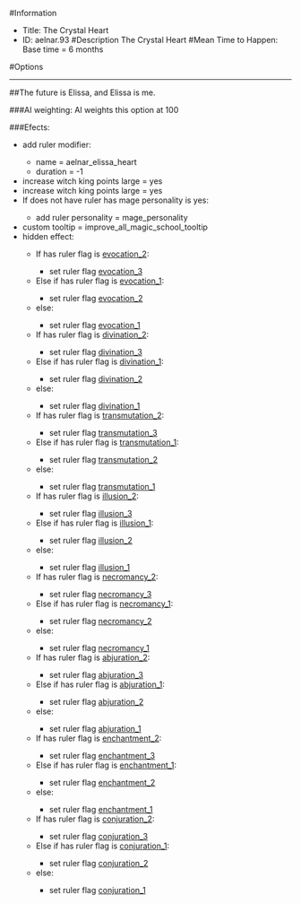 #Information
 - Title: The Crystal Heart
 - ID: aelnar.93
#Description
The Crystal Heart
#Mean Time to Happen:
Base time = 6 months

#Options

___
##The future is Elissa, and Elissa is me.

###AI weighting:
AI weights this option at 100


###Efects:<ul><li>add ruler modifier:</li><ul><li>name = aelnar_elissa_heart</li><li>duration = -1</li></ul><li>increase witch king points large = yes</li><li>increase witch king points large = yes</li><li>If does not have ruler has mage personality is yes:</li><ul><li>add ruler personality = mage_personality</li></ul><li>custom tooltip = improve_all_magic_school_tooltip</li><li>hidden effect:</li><ul><li>If has ruler flag is [evocation_2](../flags/evocation_2.md):</li><ul><li>set ruler flag [evocation_3](../flags/evocation_3.md)</li></ul><li>Else if has ruler flag is [evocation_1](../flags/evocation_1.md):</li><ul><li>set ruler flag [evocation_2](../flags/evocation_2.md)</li></ul><li>else:</li><ul><li>set ruler flag [evocation_1](../flags/evocation_1.md)</li></ul><li>If has ruler flag is [divination_2](../flags/divination_2.md):</li><ul><li>set ruler flag [divination_3](../flags/divination_3.md)</li></ul><li>Else if has ruler flag is [divination_1](../flags/divination_1.md):</li><ul><li>set ruler flag [divination_2](../flags/divination_2.md)</li></ul><li>else:</li><ul><li>set ruler flag [divination_1](../flags/divination_1.md)</li></ul><li>If has ruler flag is [transmutation_2](../flags/transmutation_2.md):</li><ul><li>set ruler flag [transmutation_3](../flags/transmutation_3.md)</li></ul><li>Else if has ruler flag is [transmutation_1](../flags/transmutation_1.md):</li><ul><li>set ruler flag [transmutation_2](../flags/transmutation_2.md)</li></ul><li>else:</li><ul><li>set ruler flag [transmutation_1](../flags/transmutation_1.md)</li></ul><li>If has ruler flag is [illusion_2](../flags/illusion_2.md):</li><ul><li>set ruler flag [illusion_3](../flags/illusion_3.md)</li></ul><li>Else if has ruler flag is [illusion_1](../flags/illusion_1.md):</li><ul><li>set ruler flag [illusion_2](../flags/illusion_2.md)</li></ul><li>else:</li><ul><li>set ruler flag [illusion_1](../flags/illusion_1.md)</li></ul><li>If has ruler flag is [necromancy_2](../flags/necromancy_2.md):</li><ul><li>set ruler flag [necromancy_3](../flags/necromancy_3.md)</li></ul><li>Else if has ruler flag is [necromancy_1](../flags/necromancy_1.md):</li><ul><li>set ruler flag [necromancy_2](../flags/necromancy_2.md)</li></ul><li>else:</li><ul><li>set ruler flag [necromancy_1](../flags/necromancy_1.md)</li></ul><li>If has ruler flag is [abjuration_2](../flags/abjuration_2.md):</li><ul><li>set ruler flag [abjuration_3](../flags/abjuration_3.md)</li></ul><li>Else if has ruler flag is [abjuration_1](../flags/abjuration_1.md):</li><ul><li>set ruler flag [abjuration_2](../flags/abjuration_2.md)</li></ul><li>else:</li><ul><li>set ruler flag [abjuration_1](../flags/abjuration_1.md)</li></ul><li>If has ruler flag is [enchantment_2](../flags/enchantment_2.md):</li><ul><li>set ruler flag [enchantment_3](../flags/enchantment_3.md)</li></ul><li>Else if has ruler flag is [enchantment_1](../flags/enchantment_1.md):</li><ul><li>set ruler flag [enchantment_2](../flags/enchantment_2.md)</li></ul><li>else:</li><ul><li>set ruler flag [enchantment_1](../flags/enchantment_1.md)</li></ul><li>If has ruler flag is [conjuration_2](../flags/conjuration_2.md):</li><ul><li>set ruler flag [conjuration_3](../flags/conjuration_3.md)</li></ul><li>Else if has ruler flag is [conjuration_1](../flags/conjuration_1.md):</li><ul><li>set ruler flag [conjuration_2](../flags/conjuration_2.md)</li></ul><li>else:</li><ul><li>set ruler flag [conjuration_1](../flags/conjuration_1.md)</li></ul></ul></ul>
